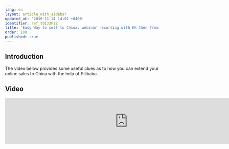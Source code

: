 ```yaml
---
lang: en
layout: article_with_sidebar
updated_at: '2016-11-14 14:02 +0400'
identifier: ref_t0I33FIZ
title: 'Easy Way to sell to China: webinar recording with KK Chen from Pilibaba'
order: 100
published: true
---
```

## Introduction

The video below provides some useful clues as to how you can extend your online sales to China with the help of Pilibaba.

## Video

<iframe class="youtube-player" type="text/html" style="width: 800px" src="https://www.youtube.com/embed/YQVspoQ6Rj8" frameborder="0"></iframe>

